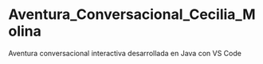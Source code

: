 # Aventura_Conversacional_Cecilia_Molina
Aventura conversacional interactiva desarrollada en Java con VS Code
